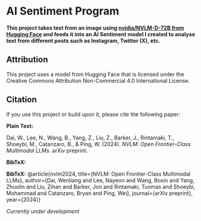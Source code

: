 # AI Sentiment Program

**This project takes text from an image using [nvidia/NVLM-D-72B from Hugging Face](https://huggingface.co/nvidia/NVLM-D-72B) and feeds it into an AI Sentiment model I created to analyse text from different posts such as Instagram, Twitter (X), etc.**


## Attribution

This project uses a model from Hugging Face that is licensed under the Creative Commons Attribution Non-Commercial 4.0 International License.

## Citation

If you use this project or build upon it, please cite the following paper:

**Plain Text:**

Dai, W., Lee, N., Wang, B., Yang, Z., Liu, Z., Barker, J., Rintamaki, T., Shoeybi, M., Catanzaro, B., & Ping, W. (2024). *NVLM: Open Frontier-Class Multimodal LLMs*. arXiv preprint.

**BibTeX:**

**BibTeX:**
@article{nvlm2024,
  title={NVLM: Open Frontier-Class Multimodal LLMs},
  author={Dai, Wenliang and Lee, Nayeon and Wang, Boxin and Yang, Zhuolin and Liu, Zihan and Barker, Jon and Rintamaki, Tuomas and Shoeybi, Mohammad and Catanzaro, Bryan and Ping, Wei},
  journal={arXiv preprint},
  year={2024}}


*Currently under development*

